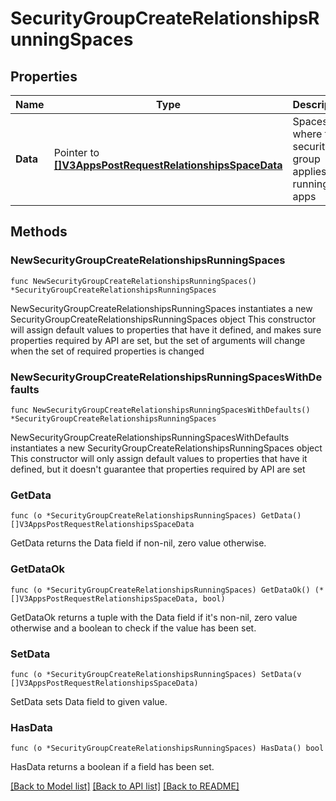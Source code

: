 # SecurityGroupCreateRelationshipsRunningSpaces

## Properties

Name | Type | Description | Notes
------------ | ------------- | ------------- | -------------
**Data** | Pointer to [**[]V3AppsPostRequestRelationshipsSpaceData**](V3AppsPostRequestRelationshipsSpaceData.md) | Spaces where this security group applies to running apps | [optional] 

## Methods

### NewSecurityGroupCreateRelationshipsRunningSpaces

`func NewSecurityGroupCreateRelationshipsRunningSpaces() *SecurityGroupCreateRelationshipsRunningSpaces`

NewSecurityGroupCreateRelationshipsRunningSpaces instantiates a new SecurityGroupCreateRelationshipsRunningSpaces object
This constructor will assign default values to properties that have it defined,
and makes sure properties required by API are set, but the set of arguments
will change when the set of required properties is changed

### NewSecurityGroupCreateRelationshipsRunningSpacesWithDefaults

`func NewSecurityGroupCreateRelationshipsRunningSpacesWithDefaults() *SecurityGroupCreateRelationshipsRunningSpaces`

NewSecurityGroupCreateRelationshipsRunningSpacesWithDefaults instantiates a new SecurityGroupCreateRelationshipsRunningSpaces object
This constructor will only assign default values to properties that have it defined,
but it doesn't guarantee that properties required by API are set

### GetData

`func (o *SecurityGroupCreateRelationshipsRunningSpaces) GetData() []V3AppsPostRequestRelationshipsSpaceData`

GetData returns the Data field if non-nil, zero value otherwise.

### GetDataOk

`func (o *SecurityGroupCreateRelationshipsRunningSpaces) GetDataOk() (*[]V3AppsPostRequestRelationshipsSpaceData, bool)`

GetDataOk returns a tuple with the Data field if it's non-nil, zero value otherwise
and a boolean to check if the value has been set.

### SetData

`func (o *SecurityGroupCreateRelationshipsRunningSpaces) SetData(v []V3AppsPostRequestRelationshipsSpaceData)`

SetData sets Data field to given value.

### HasData

`func (o *SecurityGroupCreateRelationshipsRunningSpaces) HasData() bool`

HasData returns a boolean if a field has been set.


[[Back to Model list]](../README.md#documentation-for-models) [[Back to API list]](../README.md#documentation-for-api-endpoints) [[Back to README]](../README.md)


